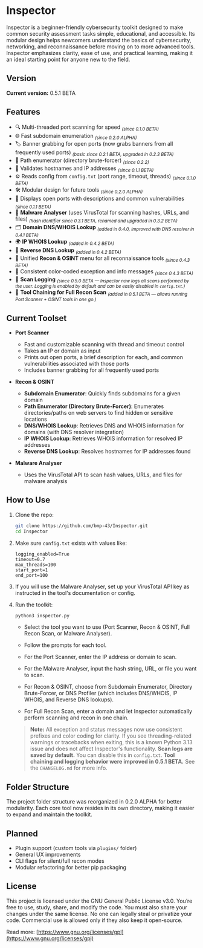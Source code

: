 # Inspector

Inspector is a beginner-friendly cybersecurity toolkit designed to make common security assessment tasks simple, educational, and accessible. Its modular design helps newcomers understand the basics of cybersecurity, networking, and reconnaissance before moving on to more advanced tools. Inspector emphasizes clarity, ease of use, and practical learning, making it an ideal starting point for anyone new to the field.

## Version

**Current version:** 0.5.1 BETA

## Features

* 🔍 Multi-threaded port scanning for speed <sub>*(since 0.1.0 BETA)*</sub>
* 🌐 Fast subdomain enumeration <sub>*(since 0.2.0 ALPHA)*</sub>
* 🏷️ Banner grabbing for open ports (now grabs banners from all frequently used ports) <sub>*(basic since 0.2.1 BETA, upgraded in 0.2.3 BETA)*</sub>
* 📂 Path enumerator (directory brute-forcer) <sub>*(since 0.2.2)*</sub>
* 🧠 Validates hostnames and IP addresses <sub>*(since 0.1.1 BETA)*</sub>
* ⚙️ Reads config from `config.txt` (port range, timeout, threads) <sub>*(since 0.1.0 BETA)*</sub>
* 🛠️ Modular design for future tools <sub>*(since 0.2.0 ALPHA)*</sub>
* 📝 Displays open ports with descriptions and common vulnerabilities <sub>*(since 0.1.1 BETA)*</sub>
* 🦠 **Malware Analyser** (uses VirusTotal for scanning hashes, URLs, and files) <sub>*(hash identifier since 0.3.1 BETA, renamed and upgraded in 0.3.2 BETA)*</sub>
* 🗂️ **Domain DNS/WHOIS Lookup** <sub>*(added in 0.4.0, improved with DNS resolver in 0.4.1 BETA)*</sub>
* 🌍 **IP WHOIS Lookup** <sub>*(added in 0.4.2 BETA)*</sub>
* 🔄 **Reverse DNS Lookup** <sub>*(added in 0.4.2 BETA)*</sub>
* 🧩 Unified **Recon & OSINT** menu for all reconnaissance tools <sub>*(since 0.4.3 BETA)*</sub>
* 🎨 Consistent color-coded exception and info messages <sub>*(since 0.4.3 BETA)*</sub>
* 📝 **Scan Logging** <sub>*(since 0.5.0 BETA — Inspector now logs all scans performed by the user. Logging is enabled by default and can be easily disabled in `config.txt`.)*</sub>
* 🔗 **Tool Chaining for Full Recon Scan** <sub>*(added in 0.5.1 BETA — allows running Port Scanner + OSINT tools in one go.)*</sub>

## Current Toolset

* **Port Scanner**

  * Fast and customizable scanning with thread and timeout control
  * Takes an IP or domain as input
  * Prints out open ports, a brief description for each, and common vulnerabilities associated with those ports
  * Includes banner grabbing for all frequently used ports
* **Recon & OSINT**

  * **Subdomain Enumerator**: Quickly finds subdomains for a given domain
  * **Path Enumerator (Directory Brute-Forcer)**: Enumerates directories/paths on web servers to find hidden or sensitive locations
  * **DNS/WHOIS Lookup**: Retrieves DNS and WHOIS information for domains (with DNS resolver integration)
  * **IP WHOIS Lookup**: Retrieves WHOIS information for resolved IP addresses
  * **Reverse DNS Lookup**: Resolves hostnames for IP addresses found
* **Malware Analyser**

  * Uses the VirusTotal API to scan hash values, URLs, and files for malware analysis

## How to Use

1. Clone the repo:

   ```bash
   git clone https://github.com/bmp-43/Inspector.git
   cd Inspector
   ```

2. Make sure `config.txt` exists with values like:

   ```
   logging_enabled=True
   timeout=0.7
   max_threads=100
   start_port=1
   end_port=100
   ```

3. If you will use the Malware Analyser, set up your VirusTotal API key as instructed in the tool's documentation or config.

4. Run the toolkit:

   ```bash
   python3 inspector.py
   ```

   * Select the tool you want to use (Port Scanner, Recon & OSINT, Full Recon Scan, or Malware Analyser).

   * Follow the prompts for each tool.

   * For the Port Scanner, enter the IP address or domain to scan.

   * For the Malware Analyser, input the hash string, URL, or file you want to scan.

   * For Recon & OSINT, choose from Subdomain Enumerator, Directory Brute-Forcer, or DNS Profiler (which includes DNS/WHOIS, IP WHOIS, and Reverse DNS lookups).

   * For Full Recon Scan, enter a domain and let Inspector automatically perform scanning and recon in one chain.

   > **Note:** All exception and status messages now use consistent prefixes and color coding for clarity.
   > If you see threading-related warnings or tracebacks when exiting, this is a known Python 3.13 issue and does not affect Inspector's functionality.
   > **Scan logs are saved by default.** You can disable this in `config.txt`.
   > **Tool chaining and logging behavior were improved in 0.5.1 BETA.** See the `CHANGELOG.md` for more info.

## Folder Structure

The project folder structure was reorganized in 0.2.0 ALPHA for better modularity. Each core tool now resides in its own directory, making it easier to expand and maintain the toolkit.

## Planned

* Plugin support (custom tools via `plugins/` folder)
* General UX improvements
* CLI flags for silent/full recon modes
* Modular refactoring for better pip packaging

## License

This project is licensed under the GNU General Public License v3.0.
You’re free to use, study, share, and modify the code.
You must also share your changes under the same license.
No one can legally steal or privatize your code.
Commercial use is allowed only if they also keep it open-source.

Read more: [https://www.gnu.org/licenses/gpl](https://www.gnu.org/licenses/gpl)
